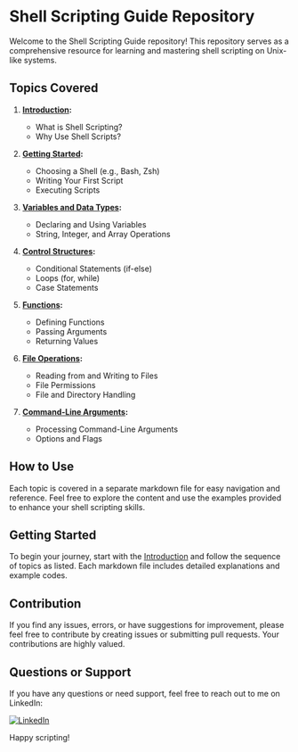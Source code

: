 # Shell Scripting Guide Repository

Welcome to the Shell Scripting Guide repository! This repository serves as a comprehensive resource for learning and mastering shell scripting on Unix-like systems.

## Topics Covered

1. **[Introduction](1.Introduction.md):**
   - What is Shell Scripting?
   - Why Use Shell Scripts?

2. **[Getting Started](2.Getting_Started.md):**
   - Choosing a Shell (e.g., Bash, Zsh)
   - Writing Your First Script
   - Executing Scripts

3. **[Variables and Data Types](3.Variables_and_Data_Types.md):**
   - Declaring and Using Variables
   - String, Integer, and Array Operations

4. **[Control Structures](4.Control_Structures.md):**
   - Conditional Statements (if-else)
   - Loops (for, while)
   - Case Statements

5. **[Functions](5.Functions.md):**
   - Defining Functions
   - Passing Arguments
   - Returning Values

6. **[File Operations](6.File_Operations.md):**
   - Reading from and Writing to Files
   - File Permissions
   - File and Directory Handling

7. **[Command-Line Arguments](7.Command_Line_Arguments.md):**
   - Processing Command-Line Arguments
   - Options and Flags

## How to Use

Each topic is covered in a separate markdown file for easy navigation and reference. Feel free to explore the content and use the examples provided to enhance your shell scripting skills.

## Getting Started

To begin your journey, start with the [Introduction](Introduction.md) and follow the sequence of topics as listed. Each markdown file includes detailed explanations and example codes.

## Contribution

If you find any issues, errors, or have suggestions for improvement, please feel free to contribute by creating issues or submitting pull requests. Your contributions are highly valued.

## Questions or Support

If you have any questions or need support, feel free to reach out to me on LinkedIn:

[![LinkedIn](https://img.shields.io/badge/LinkedIn-Connect-blue.svg)](https://www.linkedin.com/in/keval-hingu-499211219/)


Happy scripting!

